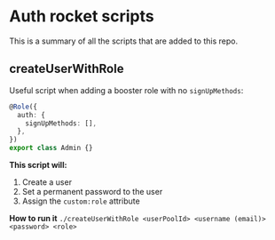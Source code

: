 # Auth rocket scripts
This is a summary of all the scripts that are added to this repo.

## createUserWithRole

Useful script when adding a booster role with no `signUpMethods`:

```typescript
@Role({
  auth: {
    signUpMethods: [],
  },
})
export class Admin {}
```

**This script will:**
1. Create a user
2. Set a permanent password to the user
3. Assign the `custom:role` attribute

**How to run it**
`./createUserWithRole <userPoolId> <username (email)> <password> <role>`